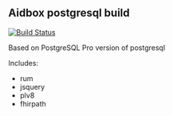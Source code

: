 ## Aidbox postgresql build

[![Build Status](https://travis-ci.org/Aidbox/aidboxdb.svg?branch=master)](https://travis-ci.org/Aidbox/aidboxdb)

Based on PostgreSQL Pro version of postgresql

Includes:

* rum
* jsquery
* plv8
* fhirpath
